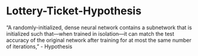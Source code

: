 # Lottery-Ticket-Hypothesis
“A randomly-initialized, dense neural network contains a subnetwork that is initialized such that—when trained in isolation—it can match the test accuracy of the original network after training for at most the same number of iterations,” - Hypothesis

